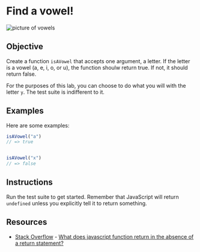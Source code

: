 # Find a vowel!

![picture of vowels](https://s3-us-west-2.amazonaws.com/web-dev-readme-photos/js-vowels/vowels.jpg)

## Objective

Create a function `isAVowel` that accepts one argument, a letter. If the letter is a vowel (a, e, i, o, or u), the function shoulw return true. If not, it should return false. 

For the purposes of this lab, you can choose to do what you will with the letter `y`. The test suite is indifferent to it.

## Examples

Here are some examples:

```javascript
isAVowel("a")
// => true


isAVowel("x")
// => false
```

## Instructions

Run the test suite to get started. Remember that JavaScript will return `undefined` unless you explicitly tell it to return something.

## Resources 

* [Stack Overflow](http://stackoverflow.com/) - [What does javascript function return in the absence of a return statement?](http://stackoverflow.com/a/1557759/2890716)


